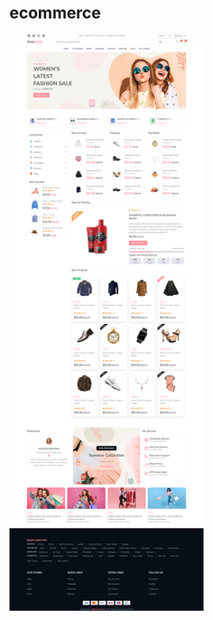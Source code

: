 # ecommerce

![ScreenShot](screencapture-brian-ecommerce-netlify-app-2022-10-28-01_51_57.png?raw=true "ScreenShot")
